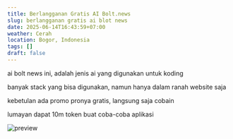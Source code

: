 ```yaml
---
title: Berlangganan Gratis AI Bolt.news
slug: berlangganan gratis ai blot news
date: 2025-06-14T16:43:59+07:00
weather: Cerah
location: Bogor, Indonesia
tags: []
draft: false
---
```


ai bolt news ini, adalah jenis ai yang digunakan untuk koding

banyak stack yang bisa digunakan, namun hanya dalam ranah website saja

kebetulan ada promo pronya gratis, langsung saja cobain

lumayan dapat 10m token buat coba-coba aplikasi

![preview](preview.avif)